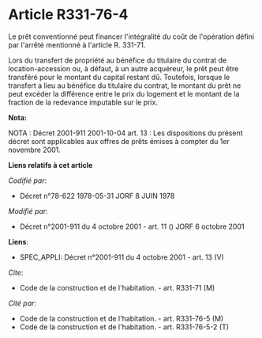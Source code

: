 # Article R331-76-4

Le prêt conventionné peut financer l'intégralité du coût de l'opération défini par l'arrêté mentionné à l'article R. 331-71.

Lors du transfert de propriété au bénéfice du titulaire du contrat de location-accession ou, à défaut, à un autre acquéreur,
le prêt peut être transféré pour le montant du capital restant dû. Toutefois, lorsque le transfert a lieu au bénéfice du
titulaire du contrat, le montant du prêt ne peut excéder la différence entre le prix du logement et le montant de la fraction
de la redevance imputable sur le prix.

**Nota:**

NOTA : Décret 2001-911 2001-10-04 art. 13 : Les dispositions du présent décret sont applicables aux offres de prêts émises à
compter du 1er novembre 2001.

**Liens relatifs à cet article**

_Codifié par_:

  - Décret n°78-622 1978-05-31 JORF 8 JUIN 1978

_Modifié par_:

  - Décret n°2001-911 du 4 octobre 2001 - art. 11 () JORF 6 octobre 2001

**Liens**:

  - SPEC_APPLI: Décret n°2001-911 du 4 octobre 2001 - art. 13 (V)

_Cite_:

  - Code de la construction et de l'habitation. - art. R331-71 (M)

_Cité par_:

  - Code de la construction et de l'habitation. - art. R331-76-5 (M)
  - Code de la construction et de l'habitation. - art. R331-76-5-2 (T)
